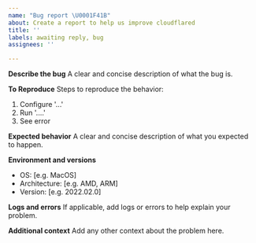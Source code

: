 ```yaml
---
name: "Bug report \U0001F41B"
about: Create a report to help us improve cloudflared
title: ''
labels: awaiting reply, bug
assignees: ''

---
```


**Describe the bug**
A clear and concise description of what the bug is.

**To Reproduce**
Steps to reproduce the behavior:
1. Configure '...'
2. Run '....'
3. See error

**Expected behavior**
A clear and concise description of what you expected to happen.

**Environment and versions**
 - OS: [e.g. MacOS]
 - Architecture: [e.g. AMD, ARM]
 - Version: [e.g. 2022.02.0]

**Logs and errors**
If applicable, add logs or errors to help explain your problem.

**Additional context**
Add any other context about the problem here.
